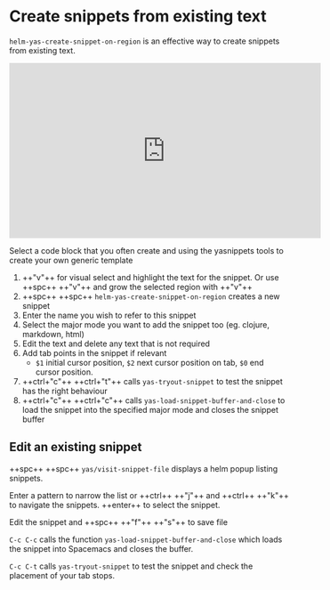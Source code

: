 # Create snippets from existing text

`helm-yas-create-snippet-on-region` is an effective way to create snippets from existing text.

<p style="text-align:center">
<iframe width="560" height="315" src="https://www.youtube.com/embed/51as0UrssLM" title="YouTube video player" frameborder="0" allow="accelerometer; autoplay; clipboard-write; encrypted-media; gyroscope; picture-in-picture" allowfullscreen></iframe>
</p>

Select a code block that you often create and using the yasnippets tools to create your own generic template

1. ++"v"++ for visual select and highlight the text for the snippet. Or use ++spc++ ++"v"++ and grow the selected region with ++"v"++
2. ++spc++ ++spc++ `helm-yas-create-snippet-on-region` creates a new snippet
3. Enter the name you wish to refer to this snippet
4. Select the major mode you want to add the snippet too (eg. clojure, markdown, html)
5. Edit the text and delete any text that is not required
6. Add tab points in the snippet if relevant
     - `$1` initial cursor position, `$2` next cursor position on tab, `$0` end cursor position.
7. ++ctrl+"c"++ ++ctrl+"t"++ calls `yas-tryout-snippet` to test the snippet has the right behaviour
8. ++ctrl+"c"++ ++ctrl+"c"++ calls `yas-load-snippet-buffer-and-close` to load the snippet into the specified major mode and closes the snippet buffer


## Edit an existing snippet

++spc++ ++spc++ `yas/visit-snippet-file` displays a helm popup listing snippets.

Enter a pattern to narrow the list or ++ctrl++ ++"j"++ and ++ctrl++ ++"k"++ to navigate the snippets. ++enter++ to select the snippet.

Edit the snippet and ++spc++ ++"f"++ ++"s"++ to save file

`C-c C-c` calls the function `yas-load-snippet-buffer-and-close` which loads the snippet into Spacemacs and closes the buffer.

`C-c C-t` calls `yas-tryout-snippet` to test the snippet and check the placement of your tab stops.
